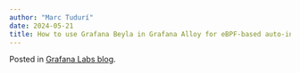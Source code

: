```yaml
---
author: "Marc Tudurí"
date: 2024-05-21
title: How to use Grafana Beyla in Grafana Alloy for eBPF-based auto-instrumentation
---
```


Posted in [Grafana Labs blog](https://grafana.com/blog/2024/05/21/how-to-use-grafana-beyla-in-grafana-alloy-for-ebpf-based-auto-instrumentation/).